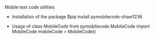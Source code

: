 Mobile text code utilities

* Installation of the package
$pip install pymobilecode-shaw1236

* Usage of class MobileCode
from pymobilecode.MobileCode import MobileCode
mobileCode = MobileCode()
